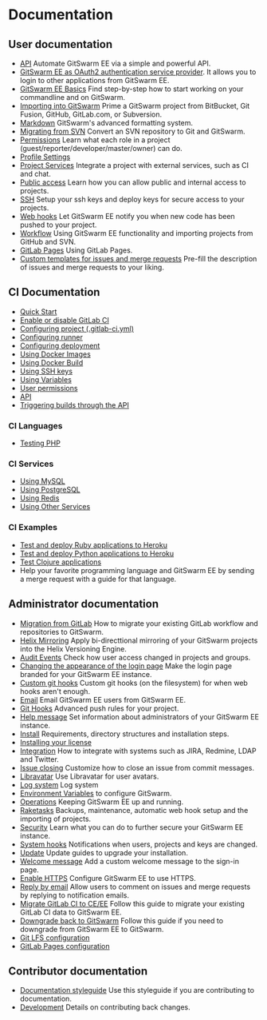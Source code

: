 # Documentation

## User documentation

- [API](api/README.md) Automate GitSwarm EE via a simple and powerful API.
- [GitSwarm EE as OAuth2 authentication service
  provider](integration/oauth_provider.md). It allows you to login to other
  applications from GitSwarm EE.
- [GitSwarm EE Basics](gitlab-basics/README.md) Find step-by-step how to
  start working on your commandline and on GitSwarm.
- [Importing into GitSwarm](workflow/importing/README.md) Prime a GitSwarm
  project from BitBucket, Git Fusion, GitHub, GitLab.com, or Subversion.
- [Markdown](markdown/markdown.md) GitSwarm's advanced formatting system.
- [Migrating from SVN](workflow/importing/migrating_from_svn.md) Convert an
  SVN repository to Git and GitSwarm.
- [Permissions](permissions/permissions.md) Learn what each role in a
  project (guest/reporter/developer/master/owner) can do.
- [Profile Settings](profile/README.md)
- [Project Services](project_services/project_services.md) Integrate a
  project with external services, such as CI and chat.
- [Public access](public_access/public_access.md) Learn how you can allow
  public and internal access to projects.
- [SSH](ssh/README.md) Setup your ssh keys and deploy keys for secure
  access to your projects.
- [Web hooks](web_hooks/web_hooks.md) Let GitSwarm EE notify you when new
  code has been pushed to your project.
- [Workflow](workflow/README.md) Using GitSwarm EE functionality and
  importing projects from GitHub and SVN.
- [GitLab Pages](pages/README.md) Using GitLab Pages.
- [Custom templates for issues and merge
  requests](customization/issue_and_merge_request_template.md) Pre-fill the
  description of issues and merge requests to your liking.

## CI Documentation

- [Quick Start](ci/quick_start/README.md)
- [Enable or disable GitLab CI](ci/enable_or_disable_ci.md)
- [Configuring project (.gitlab-ci.yml)](ci/yaml/README.md)
- [Configuring runner](ci/runners/README.md)
- [Configuring deployment](ci/deployment/README.md)
- [Using Docker Images](ci/docker/using_docker_images.md)
- [Using Docker Build](ci/docker/using_docker_build.md)
- [Using SSH keys](ci/ssh_keys/README.md)
- [Using Variables](ci/variables/README.md)
- [User permissions](ci/permissions/README.md)
- [API](ci/api/README.md)
- [Triggering builds through the API](ci/triggers/README.md)

### CI Languages

- [Testing PHP](ci/languages/php.md)

### CI Services

- [Using MySQL](ci/services/mysql.md)
- [Using PostgreSQL](ci/services/postgres.md)
- [Using Redis](ci/services/redis.md)
- [Using Other
  Services](ci/docker/using_docker_images.md#how-to-use-other-images-as-services)

### CI Examples

- [Test and deploy Ruby applications to
  Heroku](ci/examples/test-and-deploy-ruby-application-to-heroku.md)
- [Test and deploy Python applications to
  Heroku](ci/examples/test-and-deploy-python-application-to-heroku.md)
- [Test Clojure applications](ci/examples/test-clojure-application.md)
- Help your favorite programming language and GitSwarm EE by sending a
  merge request with a guide for that language.

## Administrator documentation

- [Migration from GitLab](install/migration_from_gitlab.md) How to migrate
  your existing GitLab workflow and repositories to GitSwarm.
- [Helix Mirroring](workflow/helix_mirroring/overview.md) Apply
  bi-directtional mirroring of your GitSwarm projects into the Helix
  Versioning Engine.
- [Audit Events](administration/audit_events.md) Check how user access
  changed in projects and groups.
- [Changing the appearance of the login
  page](customization/branded_login_page.md) Make the login page branded
  for your GitSwarm EE instance.
- [Custom git hooks](hooks/custom_hooks.md) Custom git hooks (on the
  filesystem) for when web hooks aren't enough.
- [Email](tools/email.md) Email GitSwarm EE users from GitSwarm EE.
- [Git Hooks](git_hooks/git_hooks.md) Advanced push rules for your project.
- [Help message](customization/help_message.md) Set information about
  administrators of your GitSwarm EE instance.
- [Install](install/README.md) Requirements, directory structures and
  installation steps.
- [Installing your license](license/README.md)
- [Integration](integration/README.md) How to integrate with systems such
  as JIRA, Redmine, LDAP and Twitter.
- [Issue closing](customization/issue_closing.md) Customize how to close an
  issue from commit messages.
- [Libravatar](customization/libravatar.md) Use Libravatar for user avatars.
- [Log system](logs/logs.md) Log system
- [Environment Variables](administration/environment_variables.md) to
  configure GitSwarm.
- [Operations](operations/README.md) Keeping GitSwarm EE up and running.
- [Raketasks](raketasks/README.md) Backups, maintenance, automatic web hook
  setup and the importing of projects.
- [Security](security/README.md) Learn what you can do to further secure
  your GitSwarm EE instance.
- [System hooks](system_hooks/system_hooks.md) Notifications when users,
  projects and keys are changed.
- [Update](update/README.md) Update guides to upgrade your installation.
- [Welcome message](customization/welcome_message.md) Add a custom welcome
  message to the sign-in page.
- [Enable HTTPS](install/https.md) Configure GitSwarm EE to use HTTPS.
- [Reply by email](incoming_email/README.md) Allow users to comment on
  issues and merge requests by replying to notification emails.
- [Migrate GitLab CI to CE/EE](migrate_ci_to_ce/README.md) Follow this
  guide to migrate your existing GitLab CI data to GitSwarm EE.
- [Downgrade back to GitSwarm](downgrade_ee_to_ce/README.md) Follow this
  guide if you need to downgrade from GitSwarm EE to GitSwarm.
- [Git LFS configuration](workflow/lfs/lfs_administration.md)
- [GitLab Pages configuration](pages/administration.md)

## Contributor documentation

- [Documentation styleguide](development/doc_styleguide.md) Use this
  styleguide if you are contributing to documentation.
- [Development](development/contribution.md) Details on contributing back
  changes.
